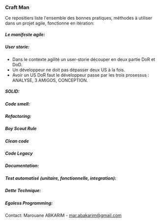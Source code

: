 ### Craft Man
Ce repositiers liste l'ensemble des bonnes pratiques, méthodes à utiliser dans un projet agile, fonctionne en itération:
##### Le manifeste agile:
##### User storie:
- Dans le contexte agilité un user-storie découper en deux partie DoR et DoD.
- Un développeur ne doit pas dépasser deux US à la fois.
- Avoir un US DoR faut le développeur passe par les trois prosessus : ANALYSE, 3 AMIGOS, CONCEPTION.
##### SOLID:
##### Code smell:
##### Refactoring:
##### Boy Scout Rule
##### Clean code
##### Code Legacy
##### Documentation:
##### Test automatisé (unitaire, fonctionnelle, integration):
##### Dette Technique:
##### Egoless Programming:




Contact: Marouane ABKARIM - mar.abakarim@gmail.com
